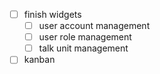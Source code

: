 
- [ ] finish widgets
	- [ ] user account management
	- [ ] user role management
	- [ ] talk unit management
- [ ] kanban
